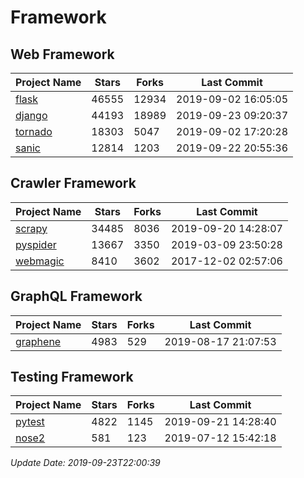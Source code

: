 # Framework

## Web Framework

| Project Name | Stars | Forks | Last Commit |
| ------------ | ----- | ----- | ----------- |
| [flask](https://github.com/pallets/flask) | 46555 | 12934 | 2019-09-02 16:05:05 |
| [django](https://github.com/django/django) | 44193 | 18989 | 2019-09-23 09:20:37 |
| [tornado](https://github.com/tornadoweb/tornado) | 18303 | 5047 | 2019-09-02 17:20:28 |
| [sanic](https://github.com/huge-success/sanic) | 12814 | 1203 | 2019-09-22 20:55:36 |

## Crawler Framework

| Project Name | Stars | Forks | Last Commit |
| ------------ | ----- | ----- | ----------- |
| [scrapy](https://github.com/scrapy/scrapy) | 34485 | 8036 | 2019-09-20 14:28:07 |
| [pyspider](https://github.com/binux/pyspider) | 13667 | 3350 | 2019-03-09 23:50:28 |
| [webmagic](https://github.com/code4craft/webmagic) | 8410 | 3602 | 2017-12-02 02:57:06 |

## GraphQL Framework

| Project Name | Stars | Forks | Last Commit |
| ------------ | ----- | ----- | ----------- |
| [graphene](https://github.com/graphql-python/graphene) | 4983 | 529 | 2019-08-17 21:07:53 |

## Testing Framework

| Project Name | Stars | Forks | Last Commit |
| ------------ | ----- | ----- | ----------- |
| [pytest](https://github.com/pytest-dev/pytest) | 4822 | 1145 | 2019-09-21 14:28:40 |
| [nose2](https://github.com/nose-devs/nose2) | 581 | 123 | 2019-07-12 15:42:18 |

*Update Date: 2019-09-23T22:00:39*